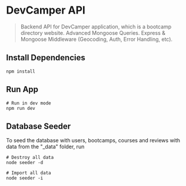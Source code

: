 # DevCamper API

> Backend API for DevCamper application, which is a bootcamp directory website.
> Advanced Mongoose Queries.
> Express & Mongoose Middleware (Geocoding, Auth, Error Handling, etc).

## Install Dependencies

```
npm install
```

## Run App

```
# Run in dev mode
npm run dev
```

## Database Seeder

To seed the database with users, bootcamps, courses and reviews with data from the "\_data" folder, run

```
# Destroy all data
node seeder -d

# Import all data
node seeder -i
```


